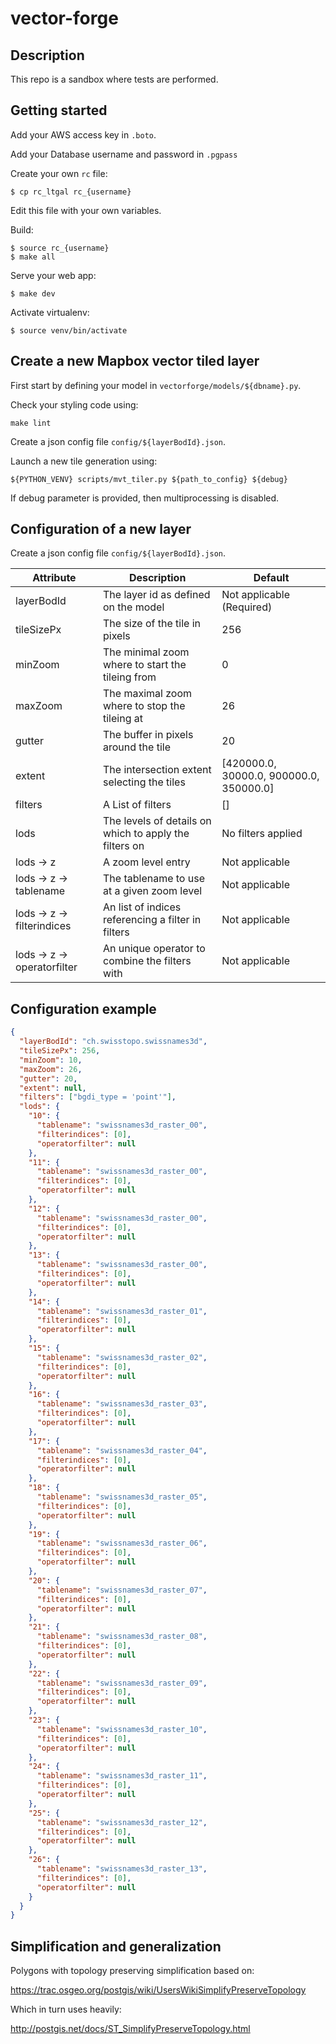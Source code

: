 vector-forge
============

## Description

This repo is a sandbox where tests are performed.


## Getting started

Add your AWS access key in `.boto`.

Add your Database username and password in `.pgpass`

Create your own `rc` file:

    $ cp rc_ltgal rc_{username}

Edit this file with your own variables.

Build:

    $ source rc_{username}
    $ make all

Serve your web app:

    $ make dev

Activate virtualenv:

    $ source venv/bin/activate


## Create a new Mapbox vector tiled layer

First start by defining your model in `vectorforge/models/${dbname}.py`.

Check your styling code using:

```
make lint
```

Create a json config file `config/${layerBodId}.json`.

Launch a new tile generation using:

```
${PYTHON_VENV} scripts/mvt_tiler.py ${path_to_config} ${debug}
```

If debug parameter is provided, then multiprocessing is disabled.


## Configuration of a new layer

Create a json config file `config/${layerBodId}.json`.


| Attribute                   | Description                                            | Default                                 |
|-----------------------------|--------------------------------------------------------|-----------------------------------------|
| layerBodId                  | The layer id as defined on the model                   | Not applicable (Required)               |
| tileSizePx                  | The size of the tile in pixels                         | 256                                     |
| minZoom                     | The minimal zoom where to start the tileing from       | 0                                       |
| maxZoom                     | The maximal zoom where to stop the tileing at          | 26                                      |
| gutter                      | The buffer in pixels around the tile                   | 20                                      |
| extent                      | The intersection extent selecting the tiles            | [420000.0, 30000.0, 900000.0, 350000.0] |
| filters                     | A List of filters                                      | []                                      |
| lods                        | The levels of details on which to apply the filters on | No filters applied                      |
| lods -> z                   | A zoom level entry                                     | Not applicable                          |
| lods -> z -> tablename      | The tablename to use at a given zoom level             | Not applicable                          |
| lods -> z -> filterindices  | An list of indices referencing a filter in filters     | Not applicable                          |
| lods -> z -> operatorfilter | An unique operator to combine the filters with         | Not applicable                          |


## Configuration example

```json
{
  "layerBodId": "ch.swisstopo.swissnames3d",
  "tileSizePx": 256,
  "minZoom": 10,
  "maxZoom": 26,
  "gutter": 20,
  "extent": null,
  "filters": ["bgdi_type = 'point'"],
  "lods": {
    "10": {
      "tablename": "swissnames3d_raster_00",
      "filterindices": [0],
      "operatorfilter": null
    },
    "11": {
      "tablename": "swissnames3d_raster_00",
      "filterindices": [0],
      "operatorfilter": null
    },
    "12": {
      "tablename": "swissnames3d_raster_00",
      "filterindices": [0],
      "operatorfilter": null
    },
    "13": {
      "tablename": "swissnames3d_raster_00",
      "filterindices": [0],
      "operatorfilter": null
    },
    "14": {
      "tablename": "swissnames3d_raster_01",
      "filterindices": [0],
      "operatorfilter": null
    },
    "15": {
      "tablename": "swissnames3d_raster_02",
      "filterindices": [0],
      "operatorfilter": null
    },
    "16": {
      "tablename": "swissnames3d_raster_03",
      "filterindices": [0],
      "operatorfilter": null
    },
    "17": {
      "tablename": "swissnames3d_raster_04",
      "filterindices": [0],
      "operatorfilter": null
    },
    "18": {
      "tablename": "swissnames3d_raster_05",
      "filterindices": [0],
      "operatorfilter": null
    },
    "19": {
      "tablename": "swissnames3d_raster_06",
      "filterindices": [0],
      "operatorfilter": null
    },
    "20": {
      "tablename": "swissnames3d_raster_07",
      "filterindices": [0],
      "operatorfilter": null
    },
    "21": {
      "tablename": "swissnames3d_raster_08",
      "filterindices": [0],
      "operatorfilter": null
    },
    "22": {
      "tablename": "swissnames3d_raster_09",
      "filterindices": [0],
      "operatorfilter": null
    },
    "23": {
      "tablename": "swissnames3d_raster_10",
      "filterindices": [0],
      "operatorfilter": null
    },
    "24": {
      "tablename": "swissnames3d_raster_11",
      "filterindices": [0],
      "operatorfilter": null
    },
    "25": {
      "tablename": "swissnames3d_raster_12",
      "filterindices": [0],
      "operatorfilter": null
    },
    "26": {
      "tablename": "swissnames3d_raster_13",
      "filterindices": [0],
      "operatorfilter": null
    }
  }
}
```


## Simplification and generalization

Polygons with topology preserving simplification based on:

https://trac.osgeo.org/postgis/wiki/UsersWikiSimplifyPreserveTopology

Which in turn uses heavily:

http://postgis.net/docs/ST_SimplifyPreserveTopology.html

